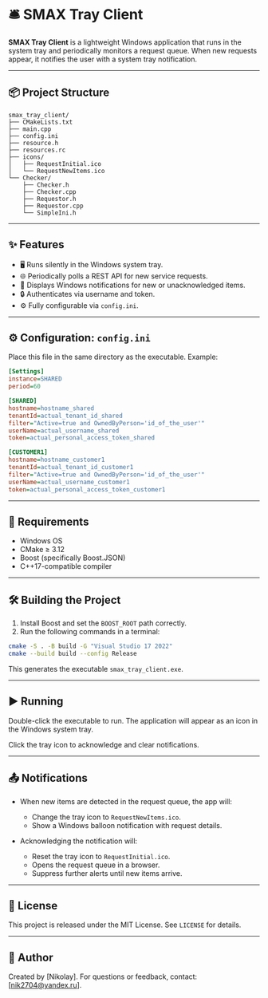 # 🛎️ SMAX Tray Client

**SMAX Tray Client** is a lightweight Windows application that runs in the system tray and periodically monitors a request queue. When new requests appear, it notifies the user with a system tray notification.

---

## 📦 Project Structure

```
smax_tray_client/
├── CMakeLists.txt
├── main.cpp
├── config.ini
├── resource.h
├── resources.rc
├── icons/
│   ├── RequestInitial.ico
│   └── RequestNewItems.ico
└── Checker/
    ├── Checker.h
    ├── Checker.cpp
    ├── Requestor.h
    ├── Requestor.cpp
    └── SimpleIni.h
```

---

## ✨ Features

- 🖥️ Runs silently in the Windows system tray.
- 🌐 Periodically polls a REST API for new service requests.
- 🔔 Displays Windows notifications for new or unacknowledged items.
- 🔒 Authenticates via username and token.
- ⚙️ Fully configurable via `config.ini`.

---

## ⚙️ Configuration: `config.ini`

Place this file in the same directory as the executable. Example:

```ini
[Settings]
instance=SHARED
period=60

[SHARED]
hostname=hostname_shared
tenantId=actual_tenant_id_shared
filter="Active=true and OwnedByPerson='id_of_the_user'"
userName=actual_username_shared
token=actual_personal_access_token_shared

[CUSTOMER1]
hostname=hostname_customer1
tenantId=actual_tenant_id_customer1
filter="Active=true and OwnedByPerson='id_of_the_user'"
userName=actual_username_customer1
token=actual_personal_access_token_customer1

```

---

## 🧰 Requirements

- Windows OS
- CMake ≥ 3.12
- Boost (specifically Boost.JSON)
- C++17-compatible compiler

---

## 🛠️ Building the Project

1. Install Boost and set the `BOOST_ROOT` path correctly.
2. Run the following commands in a terminal:

```bash
cmake -S . -B build -G "Visual Studio 17 2022"
cmake --build build --config Release
```

This generates the executable `smax_tray_client.exe`.

---

## ▶️ Running

Double-click the executable to run. The application will appear as an icon in the Windows system tray.

Click the tray icon to acknowledge and clear notifications.

---

## 📤 Notifications

- When new items are detected in the request queue, the app will:
  - Change the tray icon to `RequestNewItems.ico`.
  - Show a Windows balloon notification with request details.

- Acknowledging the notification will:
  - Reset the tray icon to `RequestInitial.ico`.
  - Opens the request queue in a browser.
  - Suppress further alerts until new items arrive.

---

## 📄 License

This project is released under the MIT License. See `LICENSE` for details.

---

## 👤 Author

Created by [Nikolay]. For questions or feedback, contact: [nik2704@yandex.ru].
